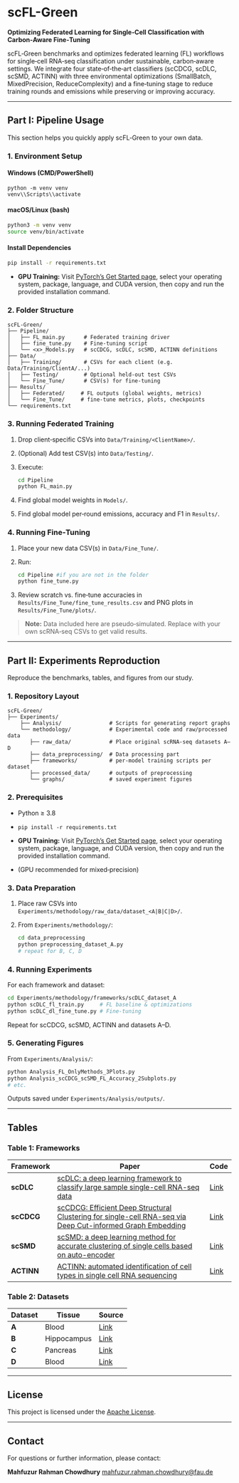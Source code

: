 # scFL-Green

**Optimizing Federated Learning for Single‑Cell Classification with Carbon‑Aware Fine‑Tuning**

scFL‑Green benchmarks and optimizes federated learning (FL) workflows for single‑cell RNA‑seq classification under sustainable, carbon‑aware settings. We integrate four state‑of‑the‑art classifiers (scCDCG, scDLC, scSMD, ACTINN) with three environmental optimizations (SmallBatch, MixedPrecision, ReduceComplexity) and a fine‑tuning stage to reduce training rounds and emissions while preserving or improving accuracy.

---

## Part I: Pipeline Usage

This section helps you quickly apply scFL‑Green to your own data.

### 1. Environment Setup

#### Windows (CMD/PowerShell)

```batch
python -m venv venv
venv\\Scripts\\activate
```

#### macOS/Linux (bash)

```bash
python3 -m venv venv
source venv/bin/activate
```

#### Install Dependencies

```bash
pip install -r requirements.txt
```

* **GPU Training:** Visit [PyTorch’s Get Started page](https://pytorch.org/get-started/locally), select your operating system, package, language, and CUDA version, then copy and run the provided installation command.

### 2. Folder Structure

```
scFL‑Green/
├── Pipeline/
│   ├── FL_main.py      # Federated training driver
│   ├── fine_tune.py    # Fine‑tuning script
│   └── <x>_Models.py   # scCDCG, scDLC, scSMD, ACTINN definitions
├── Data/
│   ├── Training/       # CSVs for each client (e.g. Data/Training/ClientA/...)
│   ├── Testing/        # Optional held‑out test CSVs
│   └── Fine_Tune/      # CSV(s) for fine‑tuning
├── Results/
│   ├── Federated/     # FL outputs (global weights, metrics)
│   └── Fine_Tune/     # fine‑tune metrics, plots, checkpoints
└── requirements.txt
```

### 3. Running Federated Training

1. Drop client‑specific CSVs into `Data/Training/<ClientName>/`.
2. (Optional) Add test CSV(s) into `Data/Testing/`.
3. Execute:

   ```bash
   cd Pipeline
   python FL_main.py 
   ```
4. Find global model weights in `Models/`.
4. Find global model per‑round emissions, accuracy and F1 in `Results/`.

### 4. Running Fine‑Tuning

1. Place your new data CSV(s) in `Data/Fine_Tune/`.
2. Run:

   ```bash
   cd Pipeline #if you are not in the folder
   python fine_tune.py
   ```
3. Review scratch vs. fine‑tune accuracies in `Results/Fine_Tune/fine_tune_results.csv` and PNG plots in `Results/Fine_Tune/plots/`.

> **Note:** Data included here are pseudo‑simulated. Replace with your own scRNA‑seq CSVs to get valid results.

---

## Part II: Experiments Reproduction

Reproduce the benchmarks, tables, and figures from our study.

### 1. Repository Layout

```
scFL‑Green/
├── Experiments/
    ├── Analysis/               # Scripts for generating report graphs
    └── methodology/            # Experimental code and raw/processed data
       ├── raw_data/            # Place original scRNA‑seq datasets A–D
       ├── data_preprocessing/  # Data processing part
       ├── frameworks/          # per‑model training scripts per dataset
       ├── processed_data/      # outputs of preprocessing
       └── graphs/              # saved experiment figures

```

### 2. Prerequisites

* Python ≥ 3.8
* `pip install -r requirements.txt`

* **GPU Training:** Visit [PyTorch’s Get Started page](https://pytorch.org/get-started/locally), select your operating system, package, language, and CUDA version, then copy and run the provided installation command.
* (GPU recommended for mixed‑precision)

### 3. Data Preparation


1. Place raw CSVs into `Experiments/methodology/raw_data/dataset_<A|B|C|D>/`.
2. From `Experiments/methodology/`:

   ```bash
   cd data_preprocessing
   python preprocessing_dataset_A.py
   # repeat for B, C, D
   ```

### 4. Running Experiments

For each framework and dataset:

```bash
cd Experiments/methodology/frameworks/scDLC_dataset_A
python scDLC_fl_train.py     # FL baseline & optimizations
python scDLC_dl_fine_tune.py # Fine‑tuning
```

Repeat for scCDCG, scSMD, ACTINN and datasets A–D.

### 5. Generating Figures

From `Experiments/Analysis/`:

```bash
python Analysis_FL_OnlyMethods_3Plots.py
python Analysis_scCDCG_scSMD_FL_Accuracy_2Subplots.py
# etc.
```

Outputs saved under `Experiments/Analysis/outputs/`.

---

## Tables

### Table 1: Frameworks

| Framework  | Paper                                                                                                                                                                          | Code                                        |
| ---------- | ------------------------------------------------------------------------------------------------------------------------------------------------------------------------------ | ------------------------------------------- |
| **scDLC**  | [scDLC: a deep learning framework to classify large sample single-cell RNA-seq data](https://pubmed.ncbi.nlm.nih.gov/35831808/)                                                | [Link](https://github.com/scDLC-code/scDLC) |
| **scCDCG** | [scCDCG: Efficient Deep Structural Clustering for single-cell RNA-seq via Deep Cut-informed Graph Embedding](https://arxiv.org/abs/2404.06167)                                 | [Link](https://github.com/XPgogogo/scCDCG)  |
| **scSMD**  | [scSMD: a deep learning method for accurate clustering of single cells based on auto-encoder](https://bmcbioinformatics.biomedcentral.com/articles/10.1186/s12859-025-06047-x) | [Link](https://github.com/xiaoxuc/scSMD)    |
| **ACTINN** | [ACTINN: automated identification of cell types in single cell RNA sequencing](https://academic.oup.com/bioinformatics/article/36/2/533/5540320)                               | [Link](https://github.com/mafeiyang/ACTINN) |


### Table 2: Datasets

| Dataset | Tissue      | Source                                                                                               |
| ------- | ----------- | ---------------------------------------------------------------------------------------------------- |
| **A**   | Blood       | [Link](https://cellxgene.cziscience.com/collections/0aab20b3-c30c-4606-bd2e-d20dae739c45)            |
| **B**   | Hippocampus | [Link](https://github.com/scDLC-code/scDLC/releases/tag/Data)                                        |
| **C**   | Pancreas    | [Link](https://github.com/scDLC-code/scDLC/releases/tag/Data)                                        |
| **D**   | Blood       | [Link](https://cellxgene.cziscience.com/collections/e1a9ca56-f2ee-435d-980a-4f49ab7a952b?utm_source) |


---



## License

This project is licensed under the [Apache License](LICENSE).

---

## Contact

For questions or further information, please contact:

**Mahfuzur Rahman Chowdhury**
[mahfuzur.rahman.chowdhury@fau.de](mailto:mahfuzur.rahman.chowdhury@fau.de)


